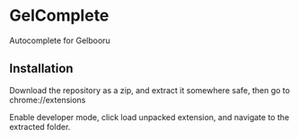 GelComplete
=====
Autocomplete for Gelbooru

Installation
-----
Download the repository as a zip, and extract it somewhere safe, then go to chrome://extensions

Enable developer mode, click load unpacked extension, and navigate to the extracted folder.